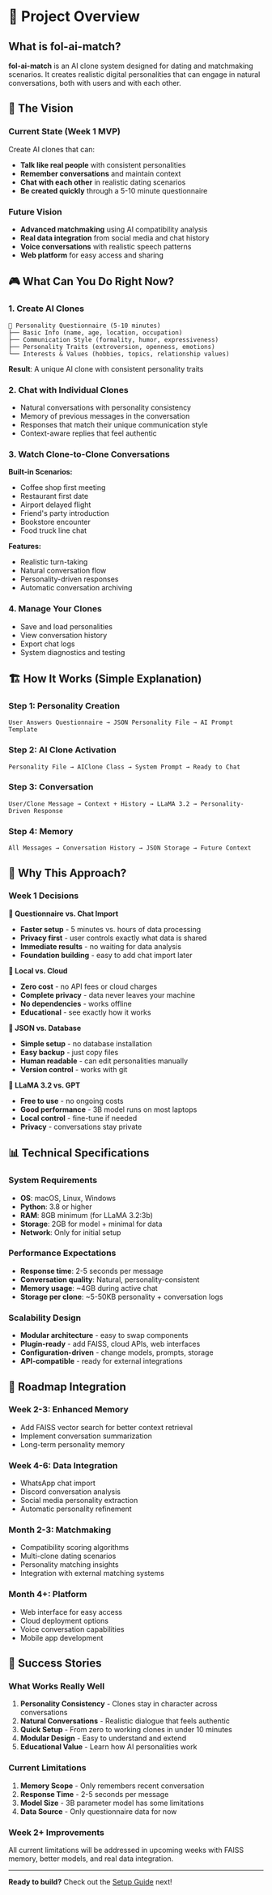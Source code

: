 # 🎯 Project Overview

## What is fol-ai-match?

**fol-ai-match** is an AI clone system designed for dating and matchmaking scenarios. It creates realistic digital personalities that can engage in natural conversations, both with users and with each other.

## 🧠 The Vision

### Current State (Week 1 MVP)
Create AI clones that can:
- **Talk like real people** with consistent personalities
- **Remember conversations** and maintain context
- **Chat with each other** in realistic dating scenarios
- **Be created quickly** through a 5-10 minute questionnaire

### Future Vision
- **Advanced matchmaking** using AI compatibility analysis
- **Real data integration** from social media and chat history
- **Voice conversations** with realistic speech patterns
- **Web platform** for easy access and sharing

## 🎮 What Can You Do Right Now?

### 1. Create AI Clones
```
🧠 Personality Questionnaire (5-10 minutes)
├── Basic Info (name, age, location, occupation)
├── Communication Style (formality, humor, expressiveness)
├── Personality Traits (extroversion, openness, emotions)
└── Interests & Values (hobbies, topics, relationship values)
```

**Result**: A unique AI clone with consistent personality traits

### 2. Chat with Individual Clones
- Natural conversations with personality consistency
- Memory of previous messages in the conversation
- Responses that match their unique communication style
- Context-aware replies that feel authentic

### 3. Watch Clone-to-Clone Conversations
**Built-in Scenarios:**
- Coffee shop first meeting
- Restaurant first date
- Airport delayed flight
- Friend's party introduction
- Bookstore encounter
- Food truck line chat

**Features:**
- Realistic turn-taking
- Natural conversation flow
- Personality-driven responses
- Automatic conversation archiving

### 4. Manage Your Clones
- Save and load personalities
- View conversation history
- Export chat logs
- System diagnostics and testing

## 🏗️ How It Works (Simple Explanation)

### Step 1: Personality Creation
```
User Answers Questionnaire → JSON Personality File → AI Prompt Template
```

### Step 2: AI Clone Activation
```
Personality File → AIClone Class → System Prompt → Ready to Chat
```

### Step 3: Conversation
```
User/Clone Message → Context + History → LLaMA 3.2 → Personality-Driven Response
```

### Step 4: Memory
```
All Messages → Conversation History → JSON Storage → Future Context
```

## 🎯 Why This Approach?

### Week 1 Decisions

**🔸 Questionnaire vs. Chat Import**
- **Faster setup** - 5 minutes vs. hours of data processing
- **Privacy first** - user controls exactly what data is shared
- **Immediate results** - no waiting for data analysis
- **Foundation building** - easy to add chat import later

**🔸 Local vs. Cloud**
- **Zero cost** - no API fees or cloud charges
- **Complete privacy** - data never leaves your machine
- **No dependencies** - works offline
- **Educational** - see exactly how it works

**🔸 JSON vs. Database**
- **Simple setup** - no database installation
- **Easy backup** - just copy files
- **Human readable** - can edit personalities manually
- **Version control** - works with git

**🔸 LLaMA 3.2 vs. GPT**
- **Free to use** - no ongoing costs
- **Good performance** - 3B model runs on most laptops
- **Local control** - fine-tune if needed
- **Privacy** - conversations stay private

## 📊 Technical Specifications

### System Requirements
- **OS**: macOS, Linux, Windows
- **Python**: 3.8 or higher
- **RAM**: 8GB minimum (for LLaMA 3.2:3b)
- **Storage**: 2GB for model + minimal for data
- **Network**: Only for initial setup

### Performance Expectations
- **Response time**: 2-5 seconds per message
- **Conversation quality**: Natural, personality-consistent
- **Memory usage**: ~4GB during active chat
- **Storage per clone**: ~5-50KB personality + conversation logs

### Scalability Design
- **Modular architecture** - easy to swap components
- **Plugin-ready** - add FAISS, cloud APIs, web interfaces
- **Configuration-driven** - change models, prompts, storage
- **API-compatible** - ready for external integrations

## 🔮 Roadmap Integration

### Week 2-3: Enhanced Memory
- Add FAISS vector search for better context retrieval
- Implement conversation summarization
- Long-term personality memory

### Week 4-6: Data Integration  
- WhatsApp chat import
- Discord conversation analysis
- Social media personality extraction
- Automatic personality refinement

### Month 2-3: Matchmaking
- Compatibility scoring algorithms
- Multi-clone dating scenarios
- Personality matching insights
- Integration with external matching systems

### Month 4+: Platform
- Web interface for easy access
- Cloud deployment options
- Voice conversation capabilities
- Mobile app development

## 🎊 Success Stories

### What Works Really Well
1. **Personality Consistency** - Clones stay in character across conversations
2. **Natural Conversations** - Realistic dialogue that feels authentic  
3. **Quick Setup** - From zero to working clones in under 10 minutes
4. **Modular Design** - Easy to understand and extend
5. **Educational Value** - Learn how AI personalities work

### Current Limitations
1. **Memory Scope** - Only remembers recent conversation
2. **Response Time** - 2-5 seconds per message
3. **Model Size** - 3B parameter model has some limitations
4. **Data Source** - Only questionnaire data for now

### Week 2+ Improvements
All current limitations will be addressed in upcoming weeks with FAISS memory, better models, and real data integration.

---

**Ready to build?** Check out the [Setup Guide](./setup-guide.md) next! 